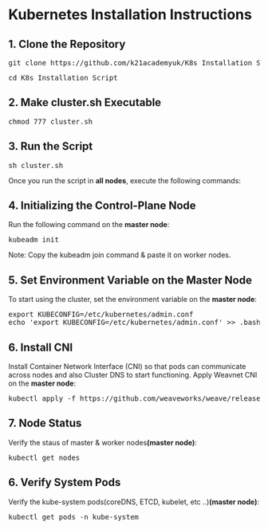 <!DOCTYPE html>
<html lang="en">

<body>

<h1>Kubernetes Installation Instructions</h1>

<h2>1. Clone the Repository</h2>
<pre>git clone https://github.com/k21academyuk/K8s_Installation_Script.git</pre>
<pre>cd K8s_Installation_Script</pre>
<h2>2. Make cluster.sh Executable</h2>
<pre>chmod 777 cluster.sh</pre>

<h2>3. Run the Script</h2>
<pre>sh cluster.sh</pre>

<p>Once you run the script in <b>all nodes</b>, execute the following commands:</p>

<h2>4. Initializing the Control-Plane Node</h2>
<p>Run the following command on the <strong>master node</strong>:</p>
<pre>kubeadm init </pre>
<p>Note: Copy the kubeadm join command & paste it on worker nodes.</p>

<h2>5. Set Environment Variable on the Master Node</h2>
<p>To start using the cluster, set the environment variable on the <strong>master node</strong>:</p>
<pre>
export KUBECONFIG=/etc/kubernetes/admin.conf
echo 'export KUBECONFIG=/etc/kubernetes/admin.conf' >> .bashrc
</pre>

<h2>6. Install CNI</h2>
<p>Install Container Network Interface (CNI) so that pods can communicate across nodes and also Cluster DNS to start functioning. Apply Weavnet CNI on the <strong>master node</strong>:</p>
<pre>kubectl apply -f https://github.com/weaveworks/weave/releases/download/v2.8.1/weave-daemonset-k8s.yaml</pre>

<h2>7. Node Status</h2>
<p>Verify the staus of master & worker nodes<strong>(master node)</strong>:</p>
<pre>
kubectl get nodes
</pre>

<h2>6. Verify System Pods </h2>
<p>Verify the kube-system pods(coreDNS, ETCD, kubelet, etc ..)<strong>(master node)</strong>:</p>
<pre>kubectl get pods -n kube-system</pre>

</body>
</html>
</body>
</html>
